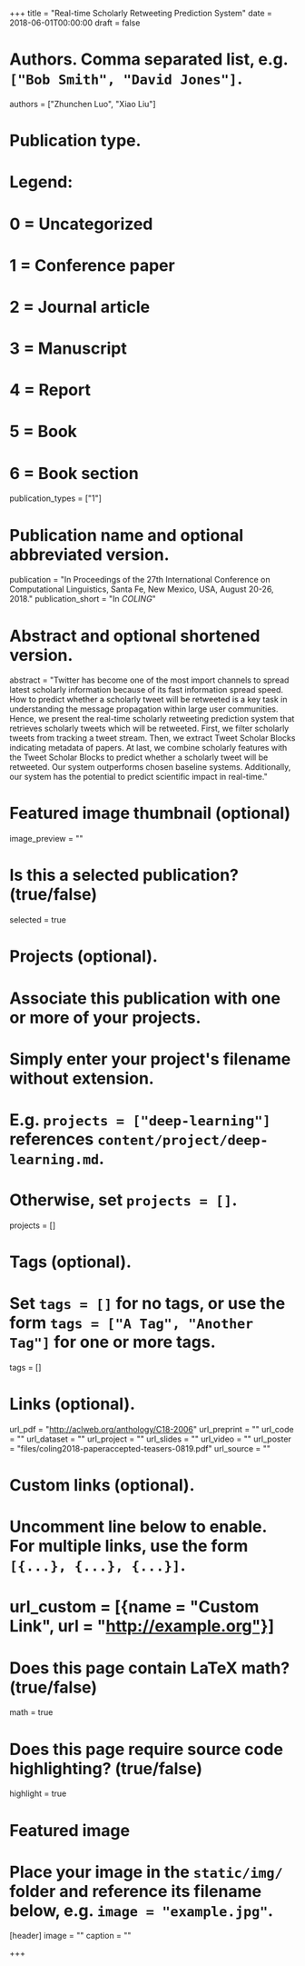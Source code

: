 +++
title = "Real-time Scholarly Retweeting Prediction System"
date = 2018-06-01T00:00:00
draft = false

# Authors. Comma separated list, e.g. `["Bob Smith", "David Jones"]`.
authors = ["Zhunchen Luo", "Xiao Liu"]

# Publication type.
# Legend:
# 0 = Uncategorized
# 1 = Conference paper
# 2 = Journal article
# 3 = Manuscript
# 4 = Report
# 5 = Book
# 6 = Book section
publication_types = ["1"]

# Publication name and optional abbreviated version.
publication = "In Proceedings of the 27th International Conference on Computational Linguistics, Santa Fe, New Mexico, USA, August 20-26, 2018."
publication_short = "In *COLING*"

# Abstract and optional shortened version.
abstract = "Twitter has become one of the most import channels to spread latest scholarly information because of its fast information spread speed. How to predict whether a scholarly tweet will be retweeted is a key task in understanding the message propagation within large user communities. Hence, we present the real-time scholarly retweeting prediction system that retrieves scholarly tweets which will be retweeted. First, we filter scholarly tweets from tracking a tweet stream. Then, we extract Tweet Scholar Blocks indicating metadata of papers. At last, we combine scholarly features with the Tweet Scholar Blocks to predict whether a scholarly tweet will be retweeted. Our system outperforms chosen baseline systems. Additionally, our system has the potential to predict scientific impact in real-time."

# Featured image thumbnail (optional)
image_preview = ""

# Is this a selected publication? (true/false)
selected = true

# Projects (optional).
#   Associate this publication with one or more of your projects.
#   Simply enter your project's filename without extension.
#   E.g. `projects = ["deep-learning"]` references `content/project/deep-learning.md`.
#   Otherwise, set `projects = []`.
projects = []

# Tags (optional).
#   Set `tags = []` for no tags, or use the form `tags = ["A Tag", "Another Tag"]` for one or more tags.
tags = []

# Links (optional).
url_pdf = "http://aclweb.org/anthology/C18-2006"
url_preprint = ""
url_code = ""
url_dataset = ""
url_project = ""
url_slides = ""
url_video = ""
url_poster = "files/coling2018-paperaccepted-teasers-0819.pdf"
url_source = ""

# Custom links (optional).
#   Uncomment line below to enable. For multiple links, use the form `[{...}, {...}, {...}]`.
# url_custom = [{name = "Custom Link", url = "http://example.org"}]

# Does this page contain LaTeX math? (true/false)
math = true

# Does this page require source code highlighting? (true/false)
highlight = true

# Featured image
# Place your image in the `static/img/` folder and reference its filename below, e.g. `image = "example.jpg"`.
[header]
image = ""
caption = ""

+++

<!-- More detail can easily be written here using *Markdown* and $\rm \LaTeX$ math code. -->
